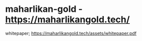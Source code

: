 # maharlikan-gold - https://maharlikangold.tech/
whitepaper; https://maharlikangold.tech/assets/whitepaper.pdf
